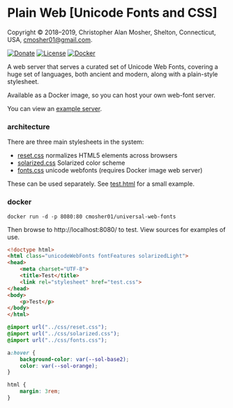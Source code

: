 # Plain Web [Unicode Fonts and CSS]

Copyright © 2018–2019, Christopher Alan Mosher, Shelton, Connecticut, USA, <cmosher01@gmail.com>.

[![Donate](https://img.shields.io/badge/Donate-PayPal-green.svg)](https://www.paypal.com/cgi-bin/webscr?cmd=_s-xclick&hosted_button_id=CVSSQ2BWDCKQ2)
[![License](https://img.shields.io/github/license/cmosher01/Tei-Server.svg)](https://www.gnu.org/licenses/gpl.html)
[![Docker](https://img.shields.io/docker/cloud/build/cmosher01/universal-web-fonts?label=Docker)](https://hub.docker.com/r/cmosher01/universal-web-fonts)

A web server that serves a curated set of Unicode Web Fonts, covering a huge set of languages,
both ancient and modern, along with a plain-style stylesheet.

Available as a Docker image, so you can host your own web-font server.

You can view an [example server](https://mosher.mine.nu/uniwebfonts/).

### architecture

There are three main stylesheets in the system:

* [reset.css](src/main/resources/css/reset.css) normalizes HTML5 elements across browsers
* [solarized.css](src/main/resources/css/solarized.css) Solarized color scheme
* [fonts.css](fonts.css) unicode webfonts (requires Docker image web server)

These can be used separately. See [test.html](test/test.html) for a small example.

### docker

```shell script
docker run -d -p 8080:80 cmosher01/universal-web-fonts
```

Then browse to http://localhost:8080/ to test. View sources for examples of use.

```html
<!doctype html>
<html class="unicodeWebFonts fontFeatures solarizedLight">
<head>
    <meta charset="UTF-8">
    <title>Test</title>
    <link rel="stylesheet" href="test.css">
</head>
<body>
    <p>Test</p>
</body>
</html>
```

```css
@import url("../css/reset.css");
@import url("../css/solarized.css");
@import url("../css/fonts.css");

a:hover {
    background-color: var(--sol-base2);
    color: var(--sol-orange);
}

html {
    margin: 3rem;
}
```
